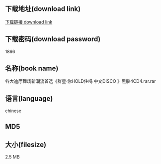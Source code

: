 ## 下载地址(download link)
[下载链接 download link](https://tutu365.netlify.app/?s=%E5%90%84%E5%A4%A7%E8%BF%AA%E5%8E%85%E8%88%9E%E5%9C%BA%E6%96%B0%E6%BD%AE%E6%B5%81%E9%A6%96%E9%80%89%E3%80%8A%E7%BE%A4%E6%98%9F%C2%B7%E4%BD%A0HOLD%E4%BD%8F%E5%90%97+%E4%B8%AD%E6%96%87DISCO+%E3%80%8B%E9%BB%91%E8%83%B64CD4.rar)

## 下载密码(download password)
1866

## 名称(book name)
各大迪厅舞场新潮流首选《群星·你HOLD住吗 中文DISCO 》黑胶4CD4.rar.rar

## 语言(language)
chinese

## MD5


## 大小(filesize)
2.5 MB

